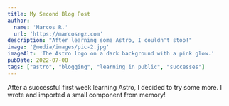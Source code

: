 ```yaml
---
title: My Second Blog Post
author: 
  name: 'Marcos R.'
  url: 'https://marcosrgz.com'
description: "After learning some Astro, I couldn't stop!"
image: '@media/images/pic-2.jpg'
imageAlt: 'The Astro logo on a dark background with a pink glow.'
pubDate: 2022-07-08
tags: ["astro", "blogging", "learning in public", "successes"]
---
```

After a successful first week learning Astro, I decided to try some more. I wrote and imported a small component from memory!